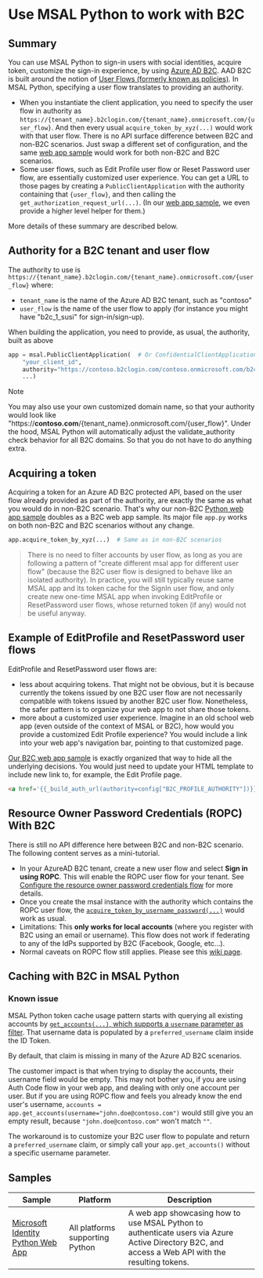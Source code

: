 # Use MSAL Python to work with B2C

## Summary

You can use MSAL Python to sign-in users with social identities, acquire token, customize the sign-in experience, by using [Azure AD B2C](https://aka.ms/aadb2c).
AAD B2C is built around the notion of
[User Flows (formerly known as policies)](https://docs.microsoft.com/en-us/azure/active-directory-b2c/active-directory-b2c-reference-policies).
In MSAL Python, specifying a user flow translates to providing an authority.

* When you instantiate the client application, you need to specify the user flow in authority as
  `https://{tenant_name}.b2clogin.com/{tenant_name}.onmicrosoft.com/{user_flow}`.
  And then every usual `acquire_token_by_xyz(...)` would work with that user flow.
  There is no API surface difference between B2C and non-B2C scenarios.
  Just swap a different set of configuration, and the same
  [web app sample](https://github.com/Azure-Samples/ms-identity-python-webapp)
  would work for both non-B2C and B2C scenarios.
* Some user flows, such as Edit Profile user flow or Reset Password user flow,
  are essentially customized user experience. You can get a URL to those pages
  by creating a `PublicClientApplication` with the authority containing that `{user_flow}`,
  and then calling the `get_authorization_request_url(...)`.
  (In our [web app sample](https://github.com/Azure-Samples/ms-identity-python-webapp),
  we even provide a higher level helper for them.)

More details of these summary are described below.

## Authority for a B2C tenant and user flow

The authority to use is `https://{tenant_name}.b2clogin.com/{tenant_name}.onmicrosoft.com/{user_flow}` where:

- `tenant_name` is the name of the Azure AD B2C tenant, such as "contoso"
- `user_flow` is the name of the user flow to apply (for instance you might have "b2c_1_susi" for sign-in/sign-up).

When building the application, you need to provide, as usual, the authority, built as above

```python
app = msal.PublicClientApplication(  # Or ConfidentialClientApplication(...)
    "your_client_id",
    authority="https://contoso.b2clogin.com/contoso.onmicrosoft.com/b2c_1_susi",
    ...)
```

> [!NOTE]
> You may also use your own customized domain name, so that your authority would look like
> "https://**contoso.com**/{tenant_name}.onmicrosoft.com/{user_flow}".
> Under the hood, MSAL Python will automatically adjust the validate_authority check behavior for all B2C domains.
> So that you do not have to do anything extra.

## Acquiring a token

Acquiring a token for an Azure AD B2C protected API, based on the user flow already provided as part of the authority,
are exactly the same as what you would do in non-B2C scenario.
That's why our non-B2C [Python web app sample](https://github.com/Azure-Samples/ms-identity-python-webapp)
doubles as a B2C web app sample. Its major file `app.py` works on both non-B2C and B2C scenarios without any change.

```python
app.acquire_token_by_xyz(...)  # Same as in non-B2C scenarios
```

> There is no need to filter accounts by user flow,
as long as you are following a pattern of
"create different msal app for different user flow"
(because the B2C user flow is designed to behave like an isolated authority).
In practice, you will still typically reuse same MSAL app and its token cache for the SignIn user flow,
and only create new one-time MSAL app when invoking EditProfile or ResetPassword user flows,
whose returned token (if any) would not be useful anyway.

## Example of EditProfile and ResetPassword user flows

EditProfile and ResetPassword user flows are:

* less about acquiring tokens.
  That might not be obvious, but it is because currently the tokens issued by one B2C user flow
  are not necessarily compatible with tokens issued by another B2C user flow.
  Nonetheless, the safer pattern is to organize your web app to not share those tokens.
* more about a customized user experience.
  Imagine in an old school web app (even outside of the context of MSAL or B2C),
  how would you provide a customized Edit Profile experience?
  You would include a link into your web app's navigation bar, pointing to that customized page.

[Our B2C web app sample](https://github.com/Azure-Samples/ms-identity-python-webapp/commit/6b7cb85b79571f0164b3cb13ab998e3976293739#diff-fb5aa1cd1261d08d02db6f7dc314d9ab)
is exactly organized that way to hide all the underlying decisions.
You would just need to update your HTML template to include new link to, for example, the Edit Profile page.

```html
<a href='{{_build_auth_url(authority=config["B2C_PROFILE_AUTHORITY"])}}'>Edit Profile</a>
```

## Resource Owner Password Credentials (ROPC) With B2C

There is still no API difference here between B2C and non-B2C scenario.
The following content serves as a mini-tutorial.

* In your AzureAD B2C tenant, create a new user flow and select **Sign in using ROPC**.
This will enable the ROPC user flow for your tenant.
See [Configure the resource owner password credentials flow](https://docs.microsoft.com/en-us/azure/active-directory-b2c/configure-ropc) for more details.
* Once you create the msal instance with the authority which contains the ROPC user flow,
the [`acquire_token_by_username_password(...)`](https://msal-python.readthedocs.io/en/latest/#msal.PublicClientApplication.acquire_token_by_username_password)
would work as usual.
* Limitations: This **only works for local accounts** (where you register with B2C using an email or username). This flow does not work if federating to any of the IdPs supported by B2C (Facebook, Google, etc...).
* Normal caveats on ROPC flow still applies. Please see this [wiki page](https://github.com/AzureAD/microsoft-authentication-library-for-python/wiki/Username-Password-Authentication).

## Caching with B2C in MSAL Python

### Known issue

MSAL Python token cache usage pattern starts with querying all existing accounts by
[`get_accounts(...)`, which supports a `username` parameter as filter](https://msal-python.readthedocs.io/en/latest/#msal.ClientApplication.get_accounts).
That username data is populated by a `preferred_username` claim inside the ID Token.

By default, that claim is missing in many of the Azure AD B2C scenarios. 

The customer impact is that when trying to display the accounts, their username field would be empty.
This may not bother you, if you are using Auth Code flow in your web app, and dealing with only one account per user.
But if you are using ROPC flow and feels you already know the end user's username,
`accounts = app.get_accounts(username="john.doe@contoso.com")` would still give you an empty result,
because `"john.doe@contoso.com"` won't match `""`.

The workaround is to customize your B2C user flow to populate and return a `preferred_username` claim,
or simply call your `app.get_accounts()` without a specific username parameter.

## Samples

Sample | Platform | Description
------ | -------- | -----------
[Microsoft Identity Python Web App](https://github.com/Azure-Samples/ms-identity-python-webapp) | All platforms supporting Python | A web app showcasing how to use MSAL Python to authenticate users via Azure Active Directory B2C, and access a Web API with the resulting tokens.
